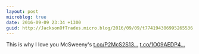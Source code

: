 ```yaml
---
layout: post
microblog: true
date: 2016-09-09 23:34 +1300
guid: http://JacksonOfTrades.micro.blog/2016/09/09/t774194306995265536.html
---
```

This is why I love you McSweeny's
[t.co/P2McS2S13...](https://t.co/P2McS2S138) [t.co/1O09AEDP4...](https://t.co/1O09AEDP4k)
